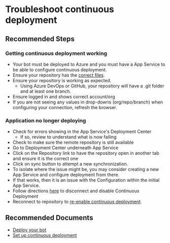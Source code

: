 <properties
	pageTitle="Troubleshoot continuous deployment"
	description="Troubleshoot continuous deployment"
	service="Microsoft.BotService"
	resource="botServices"
	authors="meetshamir"
	ms.author="v-danava,jaws,cmullins,saziz"
	displayOrder="106"
	selfHelpType="resource"
	supportTopicIds="32688634"
	resourceTags=""
	productPesIds="16152"
	cloudEnvironments="public,BlackForest,Fairfax,Mooncake"
	articleId="08453FC4-5CD4-480D-ADAE-D98EE49BB381"
/>
# Troubleshoot continuous deployment

## **Recommended Steps**
### **Getting continuous deployment working**
* Your bot must be deployed to Azure and you must have a App Service to be able to configure continuous deployment.​
* Ensure your repository has the [correct files](https://docs.microsoft.com/azure/bot-service/bot-service-build-continuous-deployment?view=azure-bot-service-4.0#prepare-your-repository).​
* Ensure your repository is working as expected. ​
  * Using Azure DevOps or GitHub, your repository will have a .git folder and at least one branch.​
* Ensure logged in and shows correct account/org​
* If you are not seeing any values in drop-downs (org/repo/branch) when configuring your connection, refresh the browser.​
​
### **Application no longer deploying**
* Check for errors showing in the App Service's Deployment Center​
  * If so, review to understand what is now failing​
* Check to make sure the remote repository is still available ​
* Go to Deployment Center underneath App Service​
* Click on the Repository link to have the repository open in another tab and ensure it is the correct one​
* Click on sync button to attempt a new synchronization. ​
* To isolate where the issue might be, you may consider creating a new App Service and configure deployment from there.​
* If that works, then it is an issue with the Configuration within the initial App Service. ​
 * Follow directions [here](https://docs.microsoft.com/azure/bot-service/bot-service-build-continuous-deployment?view=azure-bot-service-4.0#disable-continuous-deployment) to disconnect and disable Continuous Deployment​
 * Reconnect to repository to [re-enable continuous deployment](https://docs.microsoft.com/azure/bot-service/bot-service-build-continuous-deployment?view=azure-bot-service-4.0#continuous-deployment-using-github).​

## **Recommended Documents**
* [Deploy your bot](https://docs.microsoft.com/azure/bot-service/bot-builder-deploy-az-cli?view=azure-bot-service-4.0)​
* [Set up continuous deployment](https://docs.microsoft.com/azure/bot-service/bot-service-build-continuous-deployment?view=azure-bot-service-4.0)​
